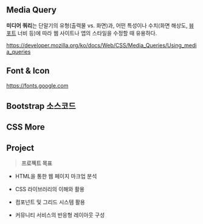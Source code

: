 ## Media Query

**미디어 쿼리**는 단말기의 유형(출력물 vs. 화면)과, 어떤 특성이나 수치(화면 해상도, [뷰포트](https://developer.mozilla.org/ko/docs/Glossary/Viewport) 너비 등)에 따라 웹 사이트나 앱의 스타일을 수정할 때 유용하다.

https://developer.mozilla.org/ko/docs/Web/CSS/Media_Queries/Using_media_queries



## Font & Icon

https://fonts.google.com



## Bootstrap 소스코드



## CSS More



## Project

> **프로젝트 목표**

- HTML을 통한 웹 페이지 마크업 분석

- CSS 라이브러리의 이해와 활용

- 컴포넌트 및 그리드 시스템 활용

- 커뮤니티 서비스의 반응형 레이아웃 구성